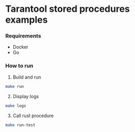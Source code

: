 # Tarantool stored procedures examples

### Requirements
- Docker
- Go

### How to run
1. Build and run
```sh
make run
```

2. Display logs
```bash
make logs
```

3. Call rust procedure
```bash
make run-test
```
